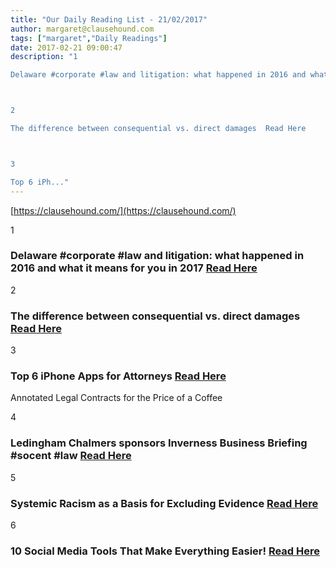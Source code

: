 ```yaml
---
title: "Our Daily Reading List - 21/02/2017"
author: margaret@clausehound.com
tags: ["margaret","Daily Readings"]
date: 2017-02-21 09:00:47
description: "1

Delaware #corporate #law and litigation: what happened in 2016 and what it means for you in 2017  Read Here



2

The difference between consequential vs. direct damages  Read Here



3

Top 6 iPh..."
---
```


[https://clausehound.com/](https://clausehound.com/)

1

### Delaware #corporate #law and litigation: what happened in 2016 and what it means for you in 2017  [Read Here](https://goo.gl/GOaNe5)

2

### The difference between consequential vs. direct damages  [Read Here](https://goo.gl/GN1DKt)

3

### Top 6 iPhone Apps for Attorneys [Read Here](https://goo.gl/mwBvrZ)

Annotated Legal Contracts
for the Price of a Coffee

4

### Ledingham Chalmers sponsors Inverness Business Briefing #socent #law [Read Here](https://goo.gl/4JXH9A)

5

### Systemic Racism as a Basis for Excluding Evidence  [Read Here](http://www.slaw.ca/2017/02/12/systemic-racism-as-a-basis-for-excluding-evidence/)

6

### 10 Social Media Tools That Make Everything Easier!  [Read Here](http://www.chrisducker.com/10-social-media-tools/)